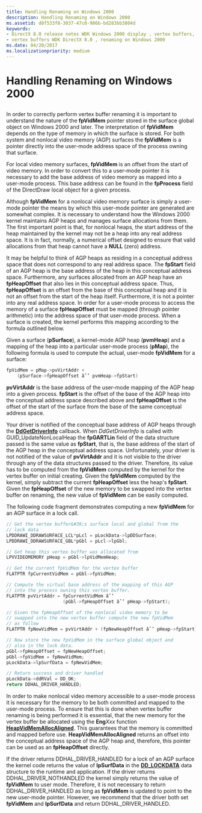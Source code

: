```yaml
---
title: Handling Renaming on Windows 2000
description: Handling Renaming on Windows 2000
ms.assetid: d8f533f8-3037-47c0-986b-bd283bb3804d
keywords:
- DirectX 8.0 release notes WDK Windows 2000 display , vertex buffers, renaming on Windows 2000
- vertex buffers WDK DirectX 8.0 , renaming on Windows 2000
ms.date: 04/20/2017
ms.localizationpriority: medium
---
```


# Handling Renaming on Windows 2000


## <span id="ddk_handling_renaming_on_windows_2000_gg"></span><span id="DDK_HANDLING_RENAMING_ON_WINDOWS_2000_GG"></span>


In order to correctly perform vertex buffer renaming it is important to understand the nature of the **fpVidMem** pointer stored in the surface global object on Windows 2000 and later. The interpretation of **fpVidMem** depends on the type of memory in which the surface is stored. For both system and nonlocal video memory (AGP) surfaces the **fpVidMem** is a pointer directly into the user-mode address space of the process owning that surface.

For local video memory surfaces, **fpVidMem** is an offset from the start of video memory. In order to convert this to a user-mode pointer it is necessary to add the base address of video memory as mapped into a user-mode process. This base address can be found in the **fpProcess** field of the DirectDraw local object for a given process.

Although **fpVidMem** for a nonlocal video memory surface is simply a user-mode pointer the means by which this user-mode pointer are generated are somewhat complex. It is necessary to understand how the Windows 2000 kernel maintains AGP heaps and manages surface allocations from them. The first important point is that, for nonlocal heaps, the start address of the heap maintained by the kernel may not be a heap into any real address space. It is in fact, normally, a numerical offset designed to ensure that valid allocations from that heap cannot have a **NULL** (zero) address.

It may be helpful to think of AGP heaps as residing in a conceptual address space that does not correspond to any real address space. The **fpStart** field of an AGP heap is the base address of the heap in this conceptual address space. Furthermore, any surfaces allocated from an AGP heap have an **fpHeapOffset** that also lies in this conceptual address space. Thus, **fpHeapOffset** is an offset from the base of this conceptual heap and it is not an offset from the start of the heap itself. Furthermore, it is not a pointer into any real address space. In order for a user-mode process to access the memory of a surface **fpHeapOffset** must be mapped (through pointer arithmetic) into the address space of that user-mode process. When a surface is created, the kernel performs this mapping according to the formula outlined below.

Given a surface (**pSurface**), a kernel-mode AGP heap (**pvmHeap**) and a mapping of the heap into a particular user-mode process (**pMap**), the following formula is used to compute the actual, user-mode **fpVidMem** for a surface:

```cpp
fpVidMem = pMap->pvVirtAddr +
    (pSurface->fpHeapOffset âˆ’ pvmHeap->fpStart)
```

**pvVirtAddr** is the base address of the user-mode mapping of the AGP heap into a given process. **fpStart** is the offset of the base of the AGP heap into the conceptual address space described above and **fpHeapOffset** is the offset of the start of the surface from the base of the same conceptual address space.

Your driver is notified of the conceptual base address of AGP heaps through the [**DdGetDriverInfo**](https://msdn.microsoft.com/library/windows/hardware/ff549404) callback. When *DdGetDriverInfo* is called with GUID\_UpdateNonLocalHeap the **fpGARTLin** field of the data structure passed is the same value as **fpStart**, that is, the base address of the start of the AGP heap in the conceptual address space. Unfortunately, your driver is not notified of the value of **pvVirtAddr** and it is not visible to the driver through any of the data structures passed to the driver. Therefore, its value has to be computed from the **fpVidMem** computed by the kernel for the vertex buffer on initial creating. Given the **fpVidMem** computed by the kernel, simply subtract the current **fpHeapOffset** less the heap's **fpStart**. Given the **fpHeapOffset** of the new memory to be swapped into the vertex buffer on renaming, the new value of **fpVidMem** can be easily computed.

The following code fragment demonstrates computing a new **fpVidMem** for an AGP surface in a lock call.

```cpp
// Get the vertex buffer&#39;s surface local and global from the
// lock data
LPDDRAWI_DDRAWSURFACE_LCL*pLcl = pLockData->lpDDSurface;
LPDDRAWI_DDRAWSURFACE_GBL*pGbl = pLcl->lpGbl;

// Get heap this vertex buffer was allocated from
LPVVIDEOMEMORY pHeap = pGbl->lpVidMemHeap;

// Get the current fpVidMem for the vertex buffer
FLATPTR fpCurrentVidMem = pGbl->fpVidMem;

// Compute the virtual base address of the mapping of this AGP
// into the process owning this vertex buffer.
FLATPTR pvVirtAddr = fpCurrentVidMem âˆ’
                     (pGbl->fpHeapOffset âˆ’ pHeap->fpStart);

// Given the fpHeapOffset of the nonlocal video memory to be
// swapped into the new vertex buffer compute the new fpVidMem
// as follow
FLATPTR fpNewVidMem = pvVirtAddr + (fpNewHeapOffset âˆ’ pHeap->fpStart);

// Now store the new fpVidMem in the surface global object and
// also in the lock data.
pGbl->fpHeapOffset = fpNewHeapOffset;
pGbl->fpVidMem = fpNewVidMem;
pLockData->lpSurfData = fpNewVidMem;

// Return success and driver handled
pLockData->ddRVal = DD_OK;
return DDHAL_DRIVER_HANDLED;
```

In order to make nonlocal video memory accessible to a user-mode process it is necessary for the memory to be both committed and mapped to the user-mode process. To ensure that this is done when vertex buffer renaming is being performed it is essential, that the new memory for the vertex buffer be allocated using the **Eng***Xxx* function [**HeapVidMemAllocAligned**](https://msdn.microsoft.com/library/windows/hardware/ff567267). This guarantees that the memory is committed and mapped before use. **HeapVidMemAllocAligned** returns an offset into the conceptual address space of the AGP heap and, therefore, this pointer can be used as an **fpHeapOffset** directly.

If the driver returns DDHAL\_DRIVER\_HANDLED for a lock of an AGP surface the kernel code returns the value of **lpSurfData** in the [**DD\_LOCKDATA**](https://msdn.microsoft.com/library/windows/hardware/ff551637) data structure to the runtime and application. If the driver returns DDHAL\_DRIVER\_NOTHANDLED the kernel simply returns the value of **fpVidMem** to user mode. Therefore, it is not necessary to return DDHAL\_DRIVER\_HANDLED as long as **fpVidMem** is updated to point to the new user-mode pointer. However, we recommend that the driver both set **fpVidMem** and **lpSurfData** and return DDHAL\_DRIVER\_HANDLED.

 

 





